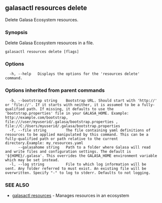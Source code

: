 ## galasactl resources delete

Delete Galasa Ecosystem resources.

### Synopsis

Delete Galasa Ecosystem resources in a file.

```
galasactl resources delete [flags]
```

### Options

```
  -h, --help   Displays the options for the 'resources delete' command.
```

### Options inherited from parent commands

```
  -b, --bootstrap string    Bootstrap URL. Should start with 'http://' or 'file://'. If it starts with neither, it is assumed to be a fully-qualified path. If missing, it defaults to use the 'bootstrap.properties' file in your GALASA_HOME. Example: http://example.com/bootstrap, file:///user/myuserid/.galasa/bootstrap.properties , file://C:/Users/myuserid/.galasa/bootstrap.properties
  -f, --file string         The file containing yaml definitions of resources to be applied manipulated by this command. This can be a fully-qualified path or path relative to the current directory.Example: my_resources.yaml
      --galasahome string   Path to a folder where Galasa will read and write files and configuration settings. The default is '${HOME}/.galasa'. This overrides the GALASA_HOME environment variable which may be set instead.
  -l, --log string          File to which log information will be sent. Any folder referred to must exist. An existing file will be overwritten. Specify "-" to log to stderr. Defaults to not logging.
```

### SEE ALSO

* [galasactl resources](galasactl_resources.md)	 - Manages resources in an ecosystem

